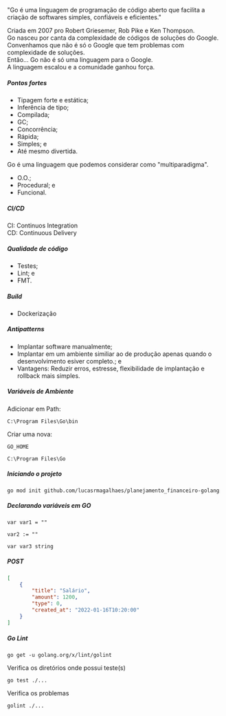 "Go é uma linguagem de programação de código aberto que facilita a criação de softwares simples, confiáveis e eficientes."

Criada em 2007 pro Robert Griesemer, Rob Pike e Ken Thompson. <br>
Go nasceu por canta da complexidade de códigos de soluções do Google. <br>
Convenhamos que não é só o Google que tem problemas com complexidade de soluções. <br>
Então... Go não é só uma linguagem para o Google. <br>
A linguagem escalou e a comunidade ganhou força.

##### Pontos fortes
- Tipagem forte e estática;
- Inferência de tipo;
- Compilada;
- GC;
- Concorrência;
- Rápida;
- Simples; e 
- Até mesmo divertida.

Go é uma linguagem que podemos considerar como "multiparadigma".

- O.O.;
- Procedural; e
- Funcional.

##### CI/CD
CI: Continuos Integration <br>
CD: Continuous Delivery

##### Qualidade de código
- Testes;
- Lint; e
- FMT.

##### Build
- Dockerização

##### Antipatterns
- Implantar software manualmente;
- Implantar em um ambiente similiar ao de produção apenas quando o desenvolvimento esiver completo.; e
- Vantagens: Reduzir erros, estresse, flexibilidade de implantação e rollback mais simples.

##### Variáveis de Ambiente
Adicionar em Path:
```
C:\Program Files\Go\bin
```

Criar uma nova:
```
GO_HOME
```

```
C:\Program Files\Go
```

##### Iniciando o projeto
```golang
go mod init github.com/lucasrmagalhaes/planejamento_financeiro-golang
```

##### Declarando variáveis em GO
```golang
var var1 = ""
```

```golang
var2 := ""
```

```golang
var var3 string
```

##### POST
```json
[
    {
        "title": "Salário",
        "amount": 1200,
        "type": 0,
        "created_at": "2022-01-16T10:20:00"
    }
]
```

##### Go Lint
```golang
go get -u golang.org/x/lint/golint
```

Verifica os diretórios onde possui teste(s)
```golang
go test ./...
```

Verifica os problemas
```golang
golint ./...
```